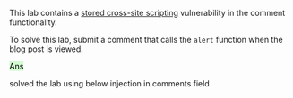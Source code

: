 
This lab contains a [stored cross-site scripting](https://portswigger.net/web-security/cross-site-scripting/stored) vulnerability in the comment functionality.

To solve this lab, submit a comment that calls the `alert` function when the blog post is viewed.


<mark style="background: #BBFABBA6;">Ans</mark>

solved the lab using below injection in comments field


<script>alert(1)</script>

